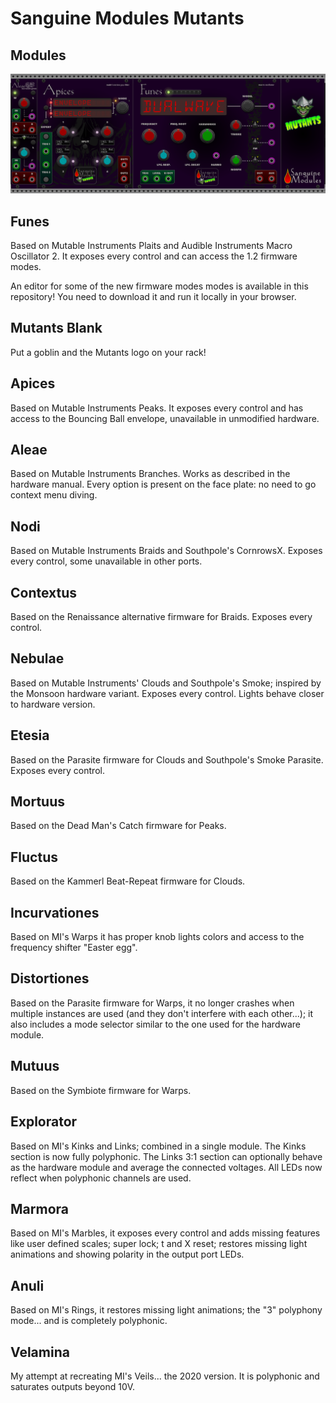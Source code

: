 # Sanguine Modules Mutants

## Modules

![alt text](pics/mutants_modules.png)

## Funes

Based on Mutable Instruments Plaits and Audible Instruments Macro Oscillator 2. It exposes every control and can access the 1.2 firmware modes.

An editor for some of the new firmware modes modes is available in this repository! You need to download it and run it locally in your browser.

## Mutants Blank

Put a goblin and the Mutants logo on your rack!

## Apices

Based on Mutable Instruments Peaks. It exposes every control and has access to the Bouncing Ball envelope, unavailable in unmodified hardware.

## Aleae

Based on Mutable Instruments Branches. Works as described in the hardware manual. Every option is present on the face plate: no need to go context menu diving.

## Nodi

Based on Mutable Instruments Braids and Southpole's CornrowsX. Exposes every control, some unavailable in other ports.

## Contextus

Based on the Renaissance alternative firmware for Braids. Exposes every control.

## Nebulae

Based on Mutable Instruments' Clouds and Southpole's Smoke; inspired by the Monsoon hardware variant. Exposes every control. Lights behave closer to hardware version.

## Etesia

Based on the Parasite firmware for Clouds and Southpole's Smoke Parasite. Exposes every control.

## Mortuus

Based on the Dead Man's Catch firmware for Peaks.

## Fluctus

Based on the Kammerl Beat-Repeat firmware for Clouds.

## Incurvationes

Based on MI's Warps it has proper knob lights colors and access to the frequency shifter "Easter egg".

## Distortiones

Based on the Parasite firmware for Warps, it no longer crashes when multiple instances are used (and they don't interfere with each other...); it also includes a mode selector similar to the one used for the hardware module.

## Mutuus

Based on the Symbiote firmware for Warps.

## Explorator

Based on MI's Kinks and Links; combined in a single module. The Kinks section is now fully polyphonic. The Links 3:1 section can optionally behave as the hardware module and average the connected voltages. All LEDs now reflect when polyphonic channels are used.

## Marmora

Based on MI's Marbles, it exposes every control and adds missing features like user defined scales; super lock; t and X reset; restores missing light animations and showing polarity in the output port LEDs.

## Anuli

Based on MI's Rings, it restores missing light animations; the "3" polyphony mode... and is completely polyphonic.

## Velamina

My attempt at recreating MI's Veils... the 2020 version. It is polyphonic and saturates outputs beyond 10V.